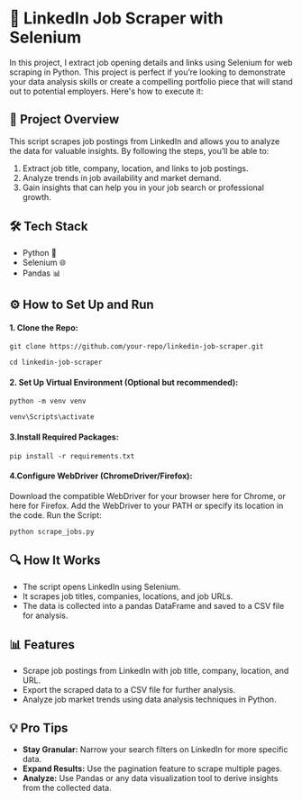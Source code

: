 # 🚀 LinkedIn Job Scraper with Selenium
In this project, I extract job opening details and links using Selenium for web scraping in Python. This project is perfect if you’re looking to demonstrate your data analysis skills or create a compelling portfolio piece that will stand out to potential employers. Here's how to execute it:

## 📌 Project Overview
This script scrapes job postings from LinkedIn and allows you to analyze the data for valuable insights. By following the steps, you’ll be able to:

1. Extract job title, company, location, and links to job postings.
2. Analyze trends in job availability and market demand.
3. Gain insights that can help you in your job search or professional growth.
## 🛠️ Tech Stack
* Python 🐍
* Selenium 🌐
* Pandas 📊
  
## ⚙️ How to Set Up and Run
#### 1. Clone the Repo:

`git clone https://github.com/your-repo/linkedin-job-scraper.git`

`cd linkedin-job-scraper `

#### 2. Set Up Virtual Environment (Optional but recommended):
 
`python -m venv venv`

`venv\Scripts\activate`

#### 3.Install Required Packages:
 
`pip install -r requirements.txt`

#### 4.Configure WebDriver (ChromeDriver/Firefox):

Download the compatible WebDriver for your browser here for Chrome, or here for Firefox.
Add the WebDriver to your PATH or specify its location in the code.
Run the Script:
 
`python scrape_jobs.py`

## 🔍 How It Works
* The script opens LinkedIn using Selenium.
* It scrapes job titles, companies, locations, and job URLs.
* The data is collected into a pandas DataFrame and saved to a CSV file for analysis.
## 📊 Features
* Scrape job postings from LinkedIn with job title, company, location, and URL.
* Export the scraped data to a CSV file for further analysis.
* Analyze job market trends using data analysis techniques in Python.
## 💡 Pro Tips
* **Stay Granular:** Narrow your search filters on LinkedIn for more specific data.
* **Expand Results:** Use the pagination feature to scrape multiple pages.
* **Analyze:** Use Pandas or any data visualization tool to derive insights from the collected data.
